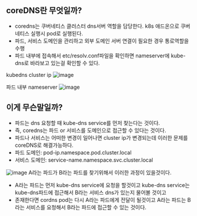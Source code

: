 ## coreDNS란 무엇일까?
- coredns는 쿠버네티스 클러스터 dns서버 역할을 담당한다. k8s 애드온으로 쿠버네티스 실행시 pod로 실행된다. 
- 파드, 서비스 도메인을 관리하고 외부 도메인 서버 연결이 필요한 경우 통로역할을 수행
- 파드 내부에 접속해서 etc/resolv.conf파일을 확인하면 nameserver에 kube-dns로 바라보고 있는걸 확인할 수 있다.

kubedns cluster ip
![image](https://github.com/youyoungnam/kubernetes-implement/assets/60678531/34e54dbf-b124-4129-bf48-6512e37174c4)


파드 내부 nameserver
![image](https://github.com/youyoungnam/kubernetes-implement/assets/60678531/652b5fa1-8298-434c-a000-0f0302646f65)

## 이게 무슨말일까? 
- 파드는 dns 요청할 때 kube-dns service를 먼저 찾는다는 것이다. 
- 즉, coredns는 파드 or 서비스를 도메인으로 접근할 수 있다는 것이다. 
- 파드나 서비스는 어떠한 변경이 일어나면 cluster ip가 변경되는데 이러한 문제를 coreDNS로 해결가능하다. 
- 파드 도메인: pod-ip.namespace.pod.cluster.local
- 서비스 도메인: service-name.namespace.svc.cluster.local

![image](https://github.com/youyoungnam/kubernetes-implement/assets/60678531/849f5411-167d-484e-ac62-c65d745a262b)
A라는 파드가 B라는 파드를 찾기위해서 이러한 과정이 있을것이다.
- A라는 파드는 먼저 kube-dns service에 요청을 할것이고 kube-dns service는 kube-dns파드에 접근해서 B라는 서비스 dns가 있는지 물어볼 것이고 
- 존재한다면 cordns pod는 다시 A라는 파드에게 전달이 될것이고 A라는 파드는 B라는 서비스를 요청해서 B라는 파드에 접근할 수 있는 것이다. 

